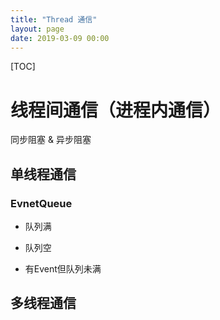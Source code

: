 ```yaml
---
title: "Thread 通信"
layout: page
date: 2019-03-09 00:00
---
```


[TOC]

# 线程间通信（进程内通信）

同步阻塞 & 异步阻塞

## 单线程通信

### EvnetQueue

* 队列满

* 队列空

* 有Event但队列未满

## 多线程通信

